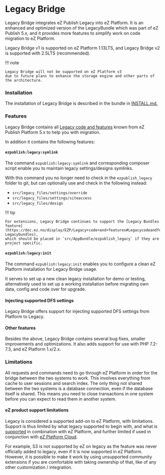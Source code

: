 # Legacy Bridge

Legacy Bridge integrates eZ Publish Legacy into eZ Platform.
It is an enhanced and optimized version of the LegacyBundle which was part of eZ Publish 5.x,
and it provides more features to simplify work on code migration to eZ Platform.

Legacy Bridge v1 is supported on eZ Platform 1.13LTS, and Legacy Bridge v2 is supported with 2.5LTS (recommended).

!!! note

    Legacy Bridge will not be supported on eZ Platform v3
    due to future plans to enhance the storage engine and other parts of the architecture.

### Installation

The installation of Legacy Bridge is described in the bundle in [INSTALL.md.](https://github.com/ezsystems/LegacyBridge/blob/1.5/INSTALL.md)

### Features

Legacy Bridge contains all [Legacy code and features](https://doc.ez.no/display/EZP/Legacy+code+and+features) known from eZ Publish Platform 5.x to help you with migration.

In addition it contains the following features:

#### `ezpublish:legacy:symlink`

The command `ezpublish:legacy:symlink` and corresponding composer script
enable you to maintain legacy settings/designs symlinks.

With this command you no longer need to check in the `ezpublish_legacy` folder to git, but can optionally use and check in the following instead:

- `src/legacy_files/settings/override`
- `src/legacy_files/settings/siteaccess`
- `src/legacy_files/design`

!!! tip

    For extensions, Legacy Bridge continues to support the [Legacy Bundles feature](https://doc.ez.no/display/EZP/Legacy+code+and+features#Legacycodeandfeatures-Legacybundles),
    which should be placed in `src/AppBundle/ezpublish_legacy` if they are project specific.

#### `ezpublish:legacy:init`

The command `ezpublish:legacy:init` enables you to configure a clean eZ Platform installation for Legacy Bridge usage.

It serves to set up a new clean legacy installation for demo or testing,
alternatively used to set up a working installation before migrating own data,
config and code over for upgrade.

#### Injecting supported DFS settings

Legacy Bridge offers support for injecting supported DFS settings from Platform to Legacy.

#### Other features

Besides the above, Legacy Bridge contains several bug fixes, smaller improvements and optimizations.
It also adds support for use with PHP 7.2-7.3, and eZ Platform 1.x/2.x.

### Limitations

All requests and commands need to go through eZ Platform in order for the bridge between the two systems to work.
This involves everything from cache to user sessions and search index.
The only thing not shared between the two systems is a database connection,
even if the database itself is shared. This means you need to close transactions
in one system before you can expect to read them in another system.

#### eZ product support limitations

Legacy is considered a supported add-on to eZ Platform, with limitations.
Support is thus limited by what legacy supported to begin with, and what is [supported](../getting_started/requirements.md) in combination with eZ Platform, and further
limited if used in conjunction with [eZ Platform Cloud](../getting_started/requirements.md#ez-platform-cloud-requirements-and-setup).

For example, S3 is not supported by eZ on legacy as the feature was never officially added to legacy,
even if it is now supported in eZ Platform.
However, it is possible to make it work by using unsupported community extensions
if you are comfortable with taking ownership of that, like of any other customization / integration.
